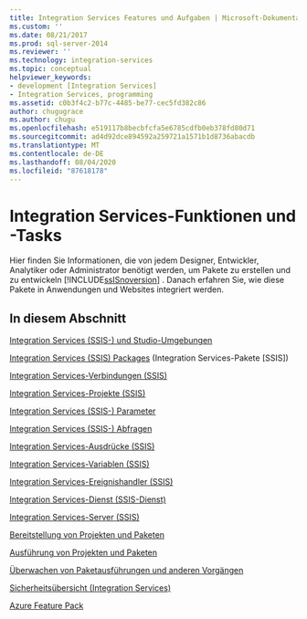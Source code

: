 ```yaml
---
title: Integration Services Features und Aufgaben | Microsoft-Dokumentation
ms.custom: ''
ms.date: 08/21/2017
ms.prod: sql-server-2014
ms.reviewer: ''
ms.technology: integration-services
ms.topic: conceptual
helpviewer_keywords:
- development [Integration Services]
- Integration Services, programming
ms.assetid: c0b3f4c2-b77c-4485-be77-cec5fd382c86
author: chugugrace
ms.author: chugu
ms.openlocfilehash: e519117b8becbfcfa5e6785cdfb0eb378fd80d71
ms.sourcegitcommit: ad4d92dce894592a259721a1571b1d8736abacdb
ms.translationtype: MT
ms.contentlocale: de-DE
ms.lasthandoff: 08/04/2020
ms.locfileid: "87618178"
---
```

# <a name="integration-services-features-and-tasks"></a>Integration Services-Funktionen und -Tasks
  Hier finden Sie Informationen, die von jedem Designer, Entwickler, Analytiker oder Administrator benötigt werden, um Pakete zu erstellen und zu entwickeln [!INCLUDE[ssISnoversion](../includes/ssisnoversion-md.md)] . Danach erfahren Sie, wie diese Pakete in Anwendungen und Websites integriert werden.  
  
## <a name="in-this-section"></a>In diesem Abschnitt  
 [Integration Services &#40;SSIS-&#41; und Studio-Umgebungen](integration-services-ssis-development-and-management-tools.md)  
  
 [Integration Services &#40;SSIS&#41; Packages](../../2014/integration-services/integration-services-ssis-packages.md) (Integration Services-Pakete [SSIS])  
  
 [Integration Services-Verbindungen &#40;SSIS&#41;](connection-manager/integration-services-ssis-connections.md)  
  
 [Integration Services-Projekte &#40;SSIS&#41;](integration-services-ssis-projects-and-solutions.md)  
  
 [Integration Services &#40;SSIS-&#41; Parameter](integration-services-ssis-package-and-project-parameters.md)  
  
 [Integration Services &#40;SSIS-&#41; Abfragen](integration-services-ssis-queries.md)  
  
 [Integration Services-Ausdrücke &#40;SSIS&#41;](expressions/integration-services-ssis-expressions.md)  
  
 [Integration Services-Variablen &#40;SSIS&#41;](integration-services-ssis-variables.md)  
  
 [Integration Services-Ereignishandler &#40;SSIS&#41;](integration-services-ssis-event-handlers.md)  
  
 [Integration Services-Dienst &#40;SSIS-Dienst&#41;](service/integration-services-service-ssis-service.md)  
  
 [Integration Services-Server &#40;SSIS&#41;](catalog/integration-services-ssis-server-and-catalog.md)  
  
 [Bereitstellung von Projekten und Paketen](packages/deploy-integration-services-ssis-projects-and-packages.md)  
  
 [Ausführung von Projekten und Paketen](packages/run-integration-services-ssis-packages.md)  
  
 [Überwachen von Paketausführungen und anderen Vorgängen](performance/monitor-running-packages-and-other-operations.md)  
  
 [Sicherheitsübersicht &#40;Integration Services&#41;](security/security-overview-integration-services.md)  
  
 [Azure Feature Pack](azure-feature-pack-for-integration-services-ssis.md)  
  
  

